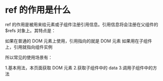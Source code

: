 # ref 的作用是什么

ref 的作用是被用来给元素或子组件注册引用信息。引用信息将会注册在父组件的 $refs 对象上。其特点是：

如果在普通的 DOM 元素上使用，引用指向的就是 DOM 元素
如果用在子组件上，引用就指向组件实例

所以常见的使用场景有：

1.基本用法，本页面获取 DOM 元素
2.获取子组件中的 data
3.调用子组件中的方法

